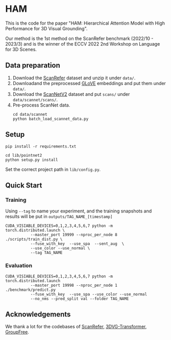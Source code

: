 # HAM
This is the code for the paper "HAM: Hierarchical Attention Model with High Performance for 3D Visual Grounding". 

Our method is the 1st method on the ScanRefer benchmark (2022/10 - 2023/3) and is the winner of the ECCV 2022 2nd Workshop on Language for 3D Scenes.

## Data preparation
1. Download the [ScanRefer](https://github.com/daveredrum/ScanRefer) dataset and unzip it under `data/`.
2. Downloadand the preprocessed [GLoVE](http://kaldir.vc.in.tum.de/glove.p) embeddings and put them under `data/`.
3. Download the [ScanNetV2](https://github.com/ScanNet/ScanNet) dataset and put `scans/` under `data/scannet/scans/`.
4. Pre-process ScanNet data.
   ```
   cd data/scannet
   python batch_load_scannet_data.py
   ```

## Setup
```
pip install -r requirements.txt

cd lib/pointnet2
python setup.py install
```

Set the correct project path in `lib/config.py`.

## Quick Start
### Training
Using `--tag` to name your experiment, and the training snapshots and results will be put in `outputs/TAG_NAME_[timestamp]`
```
CUDA_VISIABLE_DEVICES=0,1,2,3,4,5,6,7 python -m torch.distributed.launch \
           --master_port 19999 --nproc_per_node 8 ./scripts/train_dist.py \
           --fuse_with_key  --use_spa  --sent_aug  \
           --use_color --use_normal \
           --tag TAG_NAME
```

### Evaluation
```
CUDA_VISIABLE_DEVICES=0,1,2,3,4,5,6,7 python -m torch.distributed.launch 
           --master_port 19998 --nproc_per_node 1 ./benchmark/predict.py  
           --fuse_with_key  --use_spa --use_color --use_normal 
           --no_nms --pred_split val --folder TAG_NAME
```

## Acknowledgements

We thank a lot for the codebases of [ScanRefer](https://github.com/daveredrum/ScanRefer),  [3DVG-Transformer](https://github.com/zlccccc/3DVG-Transformer),  [GroupFree](https://github.com/zeliu98/Group-Free-3D).

